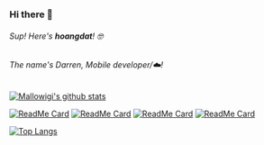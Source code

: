 ### Hi there 👋

###### Sup! Here's **hoangdat**! 🤓 

###### The name's Darren, Mobile developer/☁️! 

[![Mallowigi's github stats](https://github-readme-stats.vercel.app/api?username=hoangdat&count_private=true&show_icons=true&theme=radical&show_owner=true)](https://github.com/hoangdat)

[![ReadMe Card](https://github-readme-stats.vercel.app/api/pin/?username=linagora&repo=tmail-flutter&theme=nightowl)](https://github.com/linagora/tmail-flutter)
[![ReadMe Card](https://github-readme-stats.vercel.app/api/pin/?username=linagora&repo=linshare-mobile-flutter-app&theme=radical)](https://github.com/linagora/linshare-mobile-flutter-app)
[![ReadMe Card](https://github-readme-stats.vercel.app/api/pin/?username=hoangdat&repo=james-project&theme=radical)](https://github.com/apache/james-project)
[![ReadMe Card](https://github-readme-stats.vercel.app/api/pin/?username=linagora&repo=linshare-mobile-android-app&theme=nightowl)](https://github.com/linagora/linshare-mobile-android-app)

[![Top Langs](https://github-readme-stats.vercel.app/api/top-langs/?username=hoangdat&theme=radical)](https://github.com/anuraghazra/github-readme-stats)
<!--
**hoangdat/hoangdat** is a ✨ _special_ ✨ repository because its `README.md` (this file) appears on your GitHub profile.

Here are some ideas to get you started:

- 🔭 I’m currently working on ...
- 🌱 I’m currently learning ...
- 👯 I’m looking to collaborate on ...
- 🤔 I’m looking for help with ...
- 💬 Ask me about ...
- 📫 How to reach me: ...
- 😄 Pronouns: ...
- ⚡ Fun fact: ...
-->
